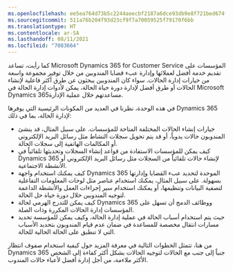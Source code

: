 ```yaml
---
ms.openlocfilehash: ee5ea764d73b5c2244aeecbf2187a6dce93db9e8f721bed674f611ad634a47ba
ms.sourcegitcommit: 511a76b204f93d23cf9f7a70059525f79170f6bb
ms.translationtype: HT
ms.contentlocale: ar-SA
ms.lasthandoff: 08/11/2021
ms.locfileid: "7083664"
---
```

كما رأيت، تساعد Microsoft Dynamics 365 for Customer Service المؤسسات على تقديم خدمة أفضل لعملائها وإدارة عبء قضايا المندوبين من خلال توفير مجموعة واسعة من خيارات إدارة الحالات. سواء كان المندوبين يبحثون عن طرق أكثر فاعلية لإنشاء الحالات أو طرق أفضل لإدارة دورة حياة الحالة، يمكن لأدوات إدارة الحالة في Microsoft Dynamics 365مساعدتهم خلال عملية الإدارة.

في هذه الوحدة، نظرنا في العديد من المكونات الرئيسية التي يوفرها Dynamics 365 لإدارة الحالة، بما في ذلك:

- خيارات إنشاء الحالات المختلفة المتاحة للمؤسسات. على سبيل المثال، قد ينشئ المندوبون حالات يدوياً، أو قد يتم تحويل سجلات النشاط مثل رسائل البريد الإلكتروني أو المكالمات الهاتفية إلى سجلات الحالة.
- كيف يمكن للمؤسسات الاستفادة من قواعد إنشاء السجلات وتحديثها تلقائياً في Dynamics 365 لإنشاء حالات تلقائياً من السجلات مثل رسائل البريد الإلكتروني أو الأنشطة الاجتماعية.
- كيف يمكنك استخدام واجهة Dynamics 365 الموحدة لتحديد عبء القضايا وإدارتها بسهولة. على سبيل المثال، يمكنك استخدام عناصر مثل لوحات المعلومات التفاعلية لتصفية البيانات وتنظيمها، أو يمكنك استخدام سير إجراءات العمل والأنشطة الداعمة لتوجيه المندوبين خلال دورة حياة حل الحالة.
- كيف يمكن للتدرج الهرمي لحالة Dynamics 365 ووظائف الدمج أن تسهل على المؤسسات إدارة الحالات المكررة وذات الصلة.
- حيث يتم استخدام أسباب الحالة في عملية إدارة الحالة، وكيف يمكن للمؤسسة تحديد مسارات انتقال مخصصة للمساعدة في ضمان عدم قيام المندوبون بتحديد الأسباب التي لا تنطبق على الحالة الحالية للحالة.

من هنا، تتمثل الخطوات التالية في معرفة المزيد حول كيفية استخدام صفوف انتظار Dynamics 365 جنباً إلى جنب مع الحالات لتوجيه الحالات بشكل أكثر كفاءة إلى الشخص الأكثر ملاءمة، من أجل إدارة أفضل لأعباء حالات المندوب.
